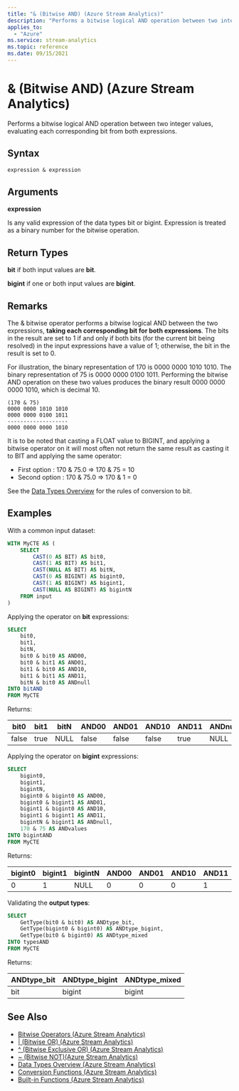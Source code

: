 ```yaml
---
title: "& (Bitwise AND) (Azure Stream Analytics)"
description: "Performs a bitwise logical AND operation between two integer values."
applies_to:
  - "Azure"
ms.service: stream-analytics
ms.topic: reference
ms.date: 09/15/2021
---
```


# & (Bitwise AND) (Azure Stream Analytics)

Performs a bitwise logical AND operation between two integer values, evaluating each corresponding bit from both expressions.

## Syntax

```SQL
expression & expression
```

## Arguments

**expression**

Is any valid expression of the data types bit or bigint. Expression is treated as a binary number for the bitwise operation.

## Return Types

**bit** if both input values are **bit**.

**bigint** if one or both input values are **bigint**.

## Remarks

The & bitwise operator performs a bitwise logical AND between the two expressions, **taking each corresponding bit for both expressions**. The bits in the result are set to 1 if and only if both bits (for the current bit being resolved) in the input expressions have a value of 1; otherwise, the bit in the result is set to 0.

For illustration, the binary representation of 170 is 0000 0000 1010 1010. The binary representation of 75 is 0000 0000 0100 1011. Performing the bitwise AND operation on these two values produces the binary result 0000 0000 0000 1010, which is decimal 10.

```
(170 & 75)
0000 0000 1010 1010
0000 0000 0100 1011
-------------------
0000 0000 0000 1010
```

It is to be noted that casting a FLOAT value to BIGINT, and applying a bitwise operator on it will most often not return the same result as casting it to BIT and applying the same operator:

- First option : 170 & 75.0 => 170 & 75 = 10
- Second option : 170 & 75.0 => 170 & 1 = 0

See the [Data Types Overview](data-types-azure-stream-analytics.md) for the rules of conversion to bit.

## Examples

With a common input dataset:

```SQL
WITH MyCTE AS (
	SELECT
		CAST(0 AS BIT) AS bit0,
		CAST(1 AS BIT) AS bit1,
		CAST(NULL AS BIT) AS bitN,
		CAST(0 AS BIGINT) AS bigint0,
		CAST(1 AS BIGINT) AS bigint1,
		CAST(NULL AS BIGINT) AS bigintN
	FROM input
)
```

Applying the operator on **bit** expressions:

```SQL
SELECT
	bit0,
	bit1,
	bitN,
	bit0 & bit0 AS AND00,
	bit0 & bit1 AS AND01,
	bit1 & bit0 AS AND10,
	bit1 & bit1 AS AND11,
	bitN & bit0 AS ANDnull
INTO bitAND
FROM MyCTE
```

Returns:

|bit0|bit1|bitN|AND00|AND01|AND10|AND11|ANDnull|
|-|-|-|-|-|-|-|-|
|false|true|NULL|false|false|false|true|NULL|

Applying the operator on **bigint** expressions:

```SQL
SELECT
	bigint0,
	bigint1,
	bigintN,
	bigint0 & bigint0 AS AND00,
	bigint0 & bigint1 AS AND01,
	bigint1 & bigint0 AS AND10,
	bigint1 & bigint1 AS AND11,
	bigintN & bigint1 AS ANDnull,
    170 & 75 AS ANDvalues
INTO bigintAND
FROM MyCTE
```

Returns:

|bigint0|bigint1|bigintN|AND00|AND01|AND10|AND11|ANDnull|ANDvalues|
|-|-|-|-|-|-|-|-|-|
|0|1|NULL|0|0|0|1|NULL|**10**|

Validating the **output types**:

```SQL
SELECT
    GetType(bit0 & bit0) AS ANDtype_bit,
    GetType(bigint0 & bigint0) AS ANDtype_bigint,
    GetType(bit0 & bigint0) AS ANDtype_mixed
INTO typesAND
FROM MyCTE
```

Returns:

|ANDtype_bit|ANDtype_bigint|ANDtype_mixed|
|-|-|-|
|bit|bigint|bigint|

## See Also

- [Bitwise Operators &#40;Azure Stream Analytics&#41;](bitwise-operators-azure-stream-analytics.md)
- [| (Bitwise OR) &#40;Azure Stream Analytics&#41;](bitwise-or-azure-stream-analytics.md)
- [^ (Bitwise Exclusive OR) &#40;Azure Stream Analytics&#41;](bitwise-xor-azure-stream-analytics.md)
- [~ (Bitwise NOT)&#40;Azure Stream Analytics&#41;](bitwise-not-azure-stream-analytics.md)
- [Data Types Overview &#40;Azure Stream Analytics&#41;](data-types-azure-stream-analytics.md)
- [Conversion Functions &#40;Azure Stream Analytics&#41;](conversion-functions-azure-stream-analytics.md)
- [Built-in Functions &#40;Azure Stream Analytics&#41;](built-in-functions-azure-stream-analytics.md)